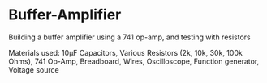 # Buffer-Amplifier
Building a buffer amplifier using a 741 op-amp, and testing with resistors

Materials used:
10μF Capacitors, Various Resistors (2k, 10k, 30k, 100k Ohms), 741 Op-Amp, Breadboard, Wires, Oscilloscope, Function generator, Voltage source
